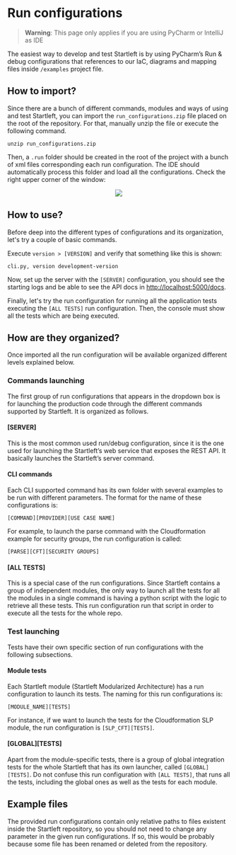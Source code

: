 # Run configurations

> **Warning**: This page only applies if you are using PyCharm or IntelliJ as IDE

The easiest way to develop and test Startleft is by using PyCharm’s Run & debug configurations that references to our IaC, 
diagrams and mapping files inside `/examples` project file. 

## How to import?
Since there are a bunch of different commands, modules and 
ways of using and test Startleft, you can import the `run_configurations.zip` file placed on the root of the repository. 
For that, manually unzip the file or execute the following command. 

```shell
unzip run_configurations.zip
```
Then, a `.run` folder should be created in the root of the project with a bunch of xml files corresponding each run configuration.
The IDE should automatically process this folder and load all the configurations. Check the right upper corner of the window:

<p align="center"><img src="../images/run_configurations.png"></p>

## How to use?
Before deep into the different types of configurations and its organization, let's try a couple of basic commands.

Execute `version > [VERSION]` and verify that something like this is shown:

```shell
cli.py, version development-version
```

Now, set up the server with the `[SERVER]` configuration, you should see the starting logs and be able to see the API docs in 
[http://localhost:5000/docs](http://localhost:5000/docs).

Finally, let's try the run configuration for running all the application tests executing the `[ALL TESTS]` run configuration.
Then, the console must show all the tests which are being executed.

## How are they organized?
Once imported all the run configuration will be available organized different levels explained below.

### Commands launching
The first group of run configurations that appears in the dropdown box is for launching the production code through the different commands supported by Startleft. It is organized as follows.

#### [SERVER]
This is the most common used run/debug configuration, since it is the one used for launching the Startleft’s web service that exposes the REST API. It basically launches the Startleft’s server command.

#### CLI commands
Each CLI supported command has its own folder with several examples to be run with different parameters. The format for the name of these configurations is:

`[COMMAND][PROVIDER][USE CASE NAME]` 

For example, to launch the parse command with the Cloudformation example for security groups, the run configuration is called:

`[PARSE][CFT][SECURITY GROUPS]`

#### [ALL TESTS]
This is a special case of the run configurations. Since Startleft contains a group of independent modules, the only way 
to launch all the tests for all the modules in a single command is having a python script with the logic to retrieve all these tests. 
This run configuration run that script in order to execute all the tests for the whole repo.

### Test launching
Tests have their own specific section of run configurations with the following subsections.

#### Module tests
Each Startleft module (Startleft Modularized Architecture) has a run configuration to launch its tests. The naming for this run configurations is:

`[MODULE_NAME][TESTS]` 

For instance, if we want to launch the tests for the Cloudformation SLP module, the run configuration is `[SLP_CFT][TESTS]`.

#### [GLOBAL][TESTS]

Apart from the module-specific tests, there is a group of global integration tests for the whole Startleft that has its own launcher, 
called `[GLOBAL][TESTS]`. Do not confuse this run configuration with `[ALL TESTS]`, that runs all the tests, including the global ones 
as well as the tests for each module.

## Example files
The provided run configurations contain only relative paths to files existent inside the Startleft repository, so you should 
not need to change any parameter in the given run configurations. If so, this would be probably because some file has been renamed 
or deleted from the repository.

